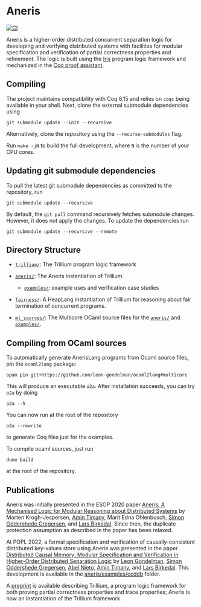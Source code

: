 # Aneris
[![CI](https://github.com/logsem/aneris/workflows/CI/badge.svg?branch=master)](https://github.com/logsem/aneris/actions?query=workflow%3ACI)

Aneris is a higher-order distributed concurrent separation logic for developing
and verifying distributed systems with facilities for modular specification and
verification of partial correctness properties and refinement. The logic is
built using the [Iris](https://iris-project.org) program logic framework and
mechanized in the [Coq proof assistant](https://coq.inria.fr/).

## Compiling

The project maintains compatibility with Coq 8.15 and relies on `coqc` being
available in your shell. Next, clone the external submodule dependencies using

    git submodule update --init --recursive

Alternatively, clone the repository using the `--recurse-submodules` flag.

Run `make -jN` to build the full development, where `N` is the number of your
CPU cores.

## Updating git submodule dependencies

To pull the latest git submodule dependencies as committed to the repository, run

    git submodule update --recursive

By default, the `git pull` command recursively fetches submodule
changes. However, it does not apply the changes. To update the dependencies run

    git submodule update --recursive --remote

## Directory Structure

- [`trillium/`](trillium/): The Trillium program logic framework

- [`aneris/`](aneris/): The Aneris instantiation of Trillium
  * [`examples/`](aneris/examples/): example uses and verification case studies

- [`fairness/`](fairness/): A HeapLang instantiation of Trillium for reasoning
  about fair termination of concurrent programs.
  
- [`ml_sources/`](ml_sources/): The Multicore OCaml source files for the [`aneris/`](aneris/) and [`examples/`](examples/).

## Compiling from OCaml sources

To automatically generate AnerisLang programs from Ocaml source files, pin the `ocaml2lang` package:

    opam pin git+https://github.com/leon-gondelman/ocaml2lang#multicore


This will produce an executable `o2a`. After installation succeeds, you can try `o2a` by doing

    o2a --h

    
You can now run at the root of the repository

    o2a --rewrite
    
to generate Coq files just for the examples.

To compile ocaml sources, just run 

    dune build 
    
at the root of the repository.

## Publications

Aneris was initially presented in the ESOP 2020 paper [Aneris: A Mechanised
Logic for Modular Reasoning about Distributed
Systems](https://iris-project.org/pdfs/2020-esop-aneris-final.pdf) by Morten
Krogh-Jespersen, [Amin Timany](https://cs.au.dk/~timany/), Marit Edna
Ohlenbusch, [Simon Oddershede Gregersen](https://cs.au.dk/~gregersen/), and
[Lars Birkedal](https://cs.au.dk/~birke/). Since then, the duplicate protection
assumption as described in the paper has been relaxed.

At POPL 2022, a formal specification and verification of causally-consistent
distributed key-values store using Aneris was presented in the paper
[Distributed Causal Memory: Modular Specification and Verification in
Higher-Order Distributed Separation
Logic](https://iris-project.org/pdfs/2021-popl-ccddb-final.pdf) by [Leon
Gondelman](https://cs.au.dk/~gondelman/), [Simon Oddershede
Gregersen](https://cs.au.dk/~gregersen/), [Abel
Nieto](https://abeln.github.io/), [Amin Timany](https://cs.au.dk/~timany/), and
[Lars Birkedal](https://cs.au.dk/~birke/). This development is available in the
[aneris/examples/ccddb](aneris/examples/ccddb) folder.

A [preprint](https://iris-project.org/pdfs/2021-submitted-trillium.pdf) is
available describing Trillium, a program logic framework for both proving
partial correctness properties and trace properties; Aneris is now an
instantiation of the Trillium framework.
